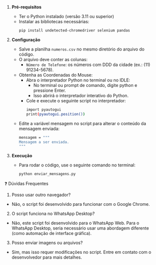 1. **Pré-requisitos**
   - Ter o Python instalado (versão 3.11 ou superior)
   - Instalar as bibliotecas necessárias:
     ```bash
     pip install undetected-chromedriver selenium pandas
     ```

2. **Configuração**
   - Salve a planilha `numeros.csv` no mesmo diretório do arquivo do código.
   - O arquivo deve conter as colunas:
     - `Número de Telefone`: os números com DDD da cidade (ex.: (11) 91234-5678).
   - Obtenha as Coordenadas do Mouse:
     - Abra o interpretador Python no terminal ou no IDLE:
        - No terminal ou prompt de comando, digite python e pressione Enter.
        - Isso abrirá o interpretador interativo do Python.
     - Cole e execute o seguinte script no interpretador:
        ```bash
        import pyautogui
        print(pyautogui.position())
        ```
   - Edite a variável mensagem no script para alterar o conteúdo da mensagem enviada:
     ```bash
     mensagem = """
     Mensagem a ser enviada.
     """
     ```

3. **Execução**
   - Para rodar o código, use o seguinte comando no terminal:
     ```bash
     python enviar_mensagens.py
     ```

❓ Dúvidas Frequentes
1. Posso usar outro navegador?
  - Não, o script foi desenvolvido para funcionar com o Google Chrome.

2. O script funciona no WhatsApp Desktop?
  - Não, este script foi desenvolvido para o WhatsApp Web. Para o WhatsApp Desktop, seria necessário usar uma abordagem diferente (como automação de interface gráfica).

3. Posso enviar imagens ou arquivos?
  - Sim, mas isso requer modificações no script. Entre em contato com o desenvolvedor para mais detalhes.
